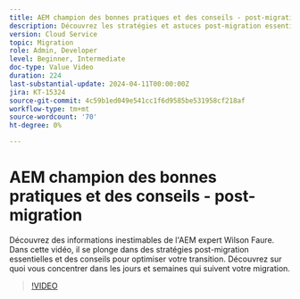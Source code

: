 ```yaml
---
title: AEM champion des bonnes pratiques et des conseils - post-migration
description: Découvrez les stratégies et astuces post-migration essentielles pour optimiser votre transition vers AEM as a Cloud Service.
version: Cloud Service
topic: Migration
role: Admin, Developer
level: Beginner, Intermediate
doc-type: Value Video
duration: 224
last-substantial-update: 2024-04-11T00:00:00Z
jira: KT-15324
source-git-commit: 4c59b1ed049e541cc1f6d9585be531958cf218af
workflow-type: tm+mt
source-wordcount: '70'
ht-degree: 0%

---
```



# AEM champion des bonnes pratiques et des conseils - post-migration

Découvrez des informations inestimables de l&#39;AEM expert Wilson Faure. Dans cette vidéo, il se plonge dans des stratégies post-migration essentielles et des conseils pour optimiser votre transition. Découvrez sur quoi vous concentrer dans les jours et semaines qui suivent votre migration.

>[!VIDEO](https://video.tv.adobe.com/v/3428309/?learn=on)
